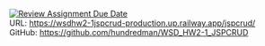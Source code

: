 [![Review Assignment Due Date](https://classroom.github.com/assets/deadline-readme-button-22041afd0340ce965d47ae6ef1cefeee28c7c493a6346c4f15d667ab976d596c.svg)](https://classroom.github.com/a/l13IeRQ_)
<br>URL: https://wsdhw2-1jspcrud-production.up.railway.app/jspcrud/
<br>GitHub: https://github.com/hundredman/WSD_HW2-1_JSPCRUD